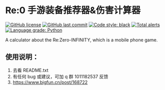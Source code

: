 # Re:0 手游装备推荐器&伤害计算器

[![GitHub license](https://img.shields.io/github/license/CCXXXI/re-zero-calculator)](LICENSE)
[![GitHub last commit](https://img.shields.io/github/last-commit/CCXXXI/re-zero-calculator)](../../commits)
[![Code style: black](https://img.shields.io/badge/code%20style-black-000000.svg)](https://github.com/psf/black)
[![Total alerts](https://img.shields.io/lgtm/alerts/g/CCXXXI/re-zero-calculator.svg?logo=lgtm&logoWidth=18)](https://lgtm.com/projects/g/CCXXXI/re-zero-calculator/alerts/)
[![Language grade: Python](https://img.shields.io/lgtm/grade/python/g/CCXXXI/re-zero-calculator.svg?logo=lgtm&logoWidth=18)](https://lgtm.com/projects/g/CCXXXI/re-zero-calculator/context:python)

A calculator about the Re:Zero-INFINITY, which is a mobile phone game.

## 使用说明：

1. 去看 README.txt
2. 有任何 bug 或建议，可加 q 群 1011182537 反馈
3. https://www.bigfun.cn/post/168722
